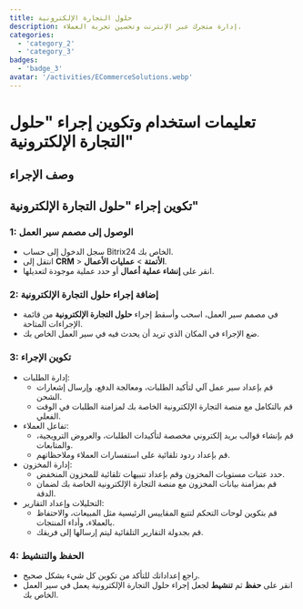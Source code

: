 ```yaml
---
title: حلول التجارة الإلكترونية
description: إدارة متجرك عبر الإنترنت وتحسين تجربة العملاء.
categories: 
  - 'category_2'
  - 'category_3'
badges: 
  - 'badge_3'
avatar: '/activities/ECommerceSolutions.webp'
---
```

# تعليمات استخدام وتكوين إجراء "حلول التجارة الإلكترونية"

## وصف الإجراء

## **تكوين إجراء "حلول التجارة الإلكترونية"**

### 1: الوصول إلى مصمم سير العمل
- سجل الدخول إلى حساب Bitrix24 الخاص بك.
- انتقل إلى **CRM** > **الأتمتة** > **عمليات الأعمال**.
- انقر على **إنشاء عملية أعمال** أو حدد عملية موجودة لتعديلها.

### 2: إضافة إجراء حلول التجارة الإلكترونية
- في مصمم سير العمل، اسحب وأسقط إجراء **حلول التجارة الإلكترونية** من قائمة الإجراءات المتاحة.
- ضع الإجراء في المكان الذي تريد أن يحدث فيه في سير العمل الخاص بك.

### 3: تكوين الإجراء
- إدارة الطلبات:
  - قم بإعداد سير عمل آلي لتأكيد الطلبات، ومعالجة الدفع، وإرسال إشعارات الشحن.
  - قم بالتكامل مع منصة التجارة الإلكترونية الخاصة بك لمزامنة الطلبات في الوقت الفعلي.
- تفاعل العملاء:
  - قم بإنشاء قوالب بريد إلكتروني مخصصة لتأكيدات الطلبات، والعروض الترويجية، والمتابعات.
  - قم بإعداد ردود تلقائية على استفسارات العملاء وملاحظاتهم.
- إدارة المخزون:
  - حدد عتبات مستويات المخزون وقم بإعداد تنبيهات تلقائية للمخزون المنخفض.
  - قم بمزامنة بيانات المخزون مع منصة التجارة الإلكترونية الخاصة بك لضمان الدقة.
- التحليلات وإعداد التقارير:
  - قم بتكوين لوحات التحكم لتتبع المقاييس الرئيسية مثل المبيعات، والاحتفاظ بالعملاء، وأداء المنتجات.
  - قم بجدولة التقارير التلقائية ليتم إرسالها إلى فريقك.

### 4: الحفظ والتنشيط
- راجع إعداداتك للتأكد من تكوين كل شيء بشكل صحيح.
- انقر على **حفظ** ثم **تنشيط** لجعل إجراء حلول التجارة الإلكترونية يعمل في سير العمل الخاص بك.
